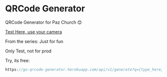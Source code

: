 # QRCode Generator

QRCode Generator for Paz Church 😊

[Test Here, use your camera](https://go-qrcode-generator.herokuapp.com/api/v1/generate?q=https://twitter.com/oeduardoal)

From the series: Just for fun

Only Test, not for prod

Try, its free: 

```javascript
https://go-qrcode-generator.herokuapp.com/api/v1/generate?q={type_here}
```